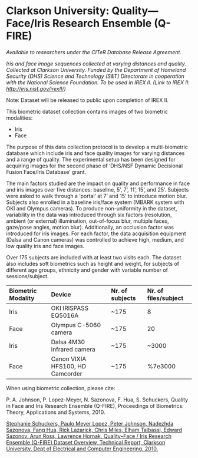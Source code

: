 # Clarkson University: Quality—Face/Iris Research Ensemble (Q-FIRE)

*Available to researchers under the CITeR Database Release Agreement.*

*Iris and face image sequences collected at varying distances and quality. Collected at Clarkson University. Funded by the Department of Homeland Security (DHS) Science and Technology (S&T) Directorate in cooperation with the National Science Foundation. To be used in IREX II. (Link to IREX II: http://iris.nist.gov/irexII/)*

Note: Dataset will be released to public upon completion of IREX II.

This biometric dataset collection contains images of two biometric modalities:

- Iris
- Face

The purpose of this data collection protocol is to develop a multi-biometric database which include iris and face quality images for varying distances and a range of quality. The experimental setup has been designed for acquiring images for the second phase of ‘DHS/NSF Dynamic Decisional Fusion Face/Iris Database’ grant.

The main factors studied are the impact on quality and performance in face and iris images over five distances: baseline, 5’, 7’, 11’, 15’, and 25’. Subjects were asked to walk through a ‘portal’ at 7’ and 15’ to introduce motion blur. Subjects also enrolled in a baseline iris/face system (MBARK system with OKI and Olympus cameras). To produce non-uniformity in the dataset, variability in the data was introduced through six factors (resolution, ambient (or external) illumination, out-of-focus blur, multiple faces, gaze/pose angles, motion blur). Additionally, an occlusion factor was introduced for iris images. For each factor, the data acquisition equipment (Dalsa and Canon cameras) was controlled to achieve high, medium, and low quality iris and face images.

Over 175 subjects are included with at least two visits each. The dataset also includes soft biometrics such as height and weight, for subjects of different age groups, ethnicity and gender with variable number of sessions/subject.

| Biometric Modality |Device | Nr. of subjects | Nr. of files/subject |
| :-- | :-- | :-- | :-- |
| Iris | OKI IRISPASS EQ5016A | ~175 | 8 |
| Face | Olympus C-5060 camera | ~175 |20 |
| Iris | Dalsa 4M30 infrared camera | ~175 | ~3000 |
| Face | Canon VIXIA HFS100, HD Camcorder | ~175 | %7e3000 |

When using biometric collection, please cite:

P. A. Johnson, P. Lopez-Meyer, N. Sazonova, F. Hua, S. Schuckers, Quality in Face and Iris Research Ensemble (Q-FIRE), Proceedings of Biometrics: Theory, Applications and Systems, 2010.

[Stephanie Schuckers, Paulo Meyer Lopez, Peter Johnson, Nadezhda Sazonova, Fang Hua, Rick Lazarick, Chris Miles, Elham Talbassi, Edward Sazonov, Arun Ross, Lawrence Hornak, Quality–Face / Iris Research Ensemble (Q-FIRE) Dataset Overview, Technical Report, Clarkson University, Dept of Electrical and Computer Engineering, 2010.](https://ieeexplore.ieee.org/document/5634513)
